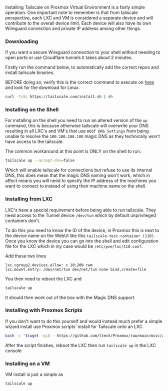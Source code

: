 
Installing Tailscale on Proxmox Virtual Environment is a fairly simple operation. One important note to remember is that from tailscale perspective, each LXC and VM is considered a separate device and will contribute to the overall device limit. Each device will also have its own Wireguard connection and private IP address among other things.   

### Downloading

If you want a secure Wireguard connection to your shell without needing to open ports or use Cloudflare tunnels it takes about 2 minutes. 

Firstly run the command below, to automatically add the correct repos and install tailscale binaries. 

BEFORE doing so, verify this is the correct command to execute on [here](https://tailscale.com/download) and look for the download for Linux. 
```bash
curl -fsSL https://tailscale.com/install.sh | sh
```

### Installing on the Shell

For installing on the shell you need to run an altered version of the `up` command, this is because otherwise tailscale will overwrite your DNS resulting in all LXC's and VM's that use `HOST DNS Settings` from being unable to resolve the `100.100.100.100` magic DNS as they technically won't have access to the tailscale. 

The common workaround at this point is ONLY on the shell to run.
```bash
tailscale up --accept-dns=false
```

Which will enable tailscale for connections but refuse to use its internal DNS, this does mean that the magic DNS naming won't work, which in affect means you will need to specify the IP address of the machines you want to connect to instead of using their machine name on the shell.

### Installing from LXC

LXC's have a special requirement before being able to run tailscale. They need access to the Tunnel device `/dev/tun` which by default unprivileged containers don't. 

To do this you need to know the ID of the device, in Proxmox this is next to the device name on the WebUI like this `tailscale-test-container (110)`. Once you know the device you can go into the shell and edit configuration file for the LXC which in my case would be `/etc/pve/lxc/110.conf`.

Add these two lines

```text
lxc.cgroup2.devices.allow: c 10:200 rwm 
lxc.mount.entry: /dev/net/tun dev/net/tun none bind,create=file
```

You then need to reboot the LXC and 

```bash
tailscale up
```

It should then work out of the box with the Magic DNS support. 

### Installing with Proxmox Scripts

If you don't want to do this yourself and would instead much prefer a simple wizard install use Proxmox scripts' install for Tailscale onto an LXC

```bash
bash -c "$(wget -qLO - https://github.com/tteck/Proxmox/raw/main/misc/add-tailscale-lxc.sh)"
```

After the script finishes, reboot the LXC then run `tailscale up` in the LXC console

### Installing on a VM

VM install is just a simple as

```bash
tailscale up
```